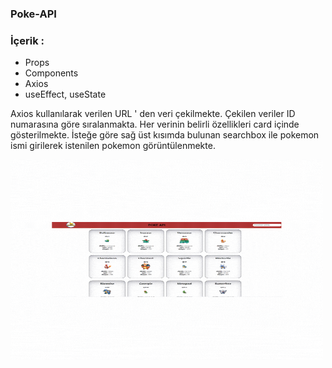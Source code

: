 ### Poke-API

### İçerik : 
- Props
- Components
- Axios
- useEffect, useState


Axios kullanılarak verilen URL ' den veri çekilmekte. Çekilen veriler ID numarasına göre sıralanmakta. Her verinin belirli özellikleri card içinde gösterilmekte. İsteğe göre sağ üst kısımda bulunan searchbox ile pokemon ismi girilerek istenilen pokemon görüntülenmekte. 

<p><img  src="https://github.com/bugrassenn/poke-api/blob/main/Ads%C4%B1z%20tasar%C4%B1m.gif"  width ="500" height="320" /></p>
